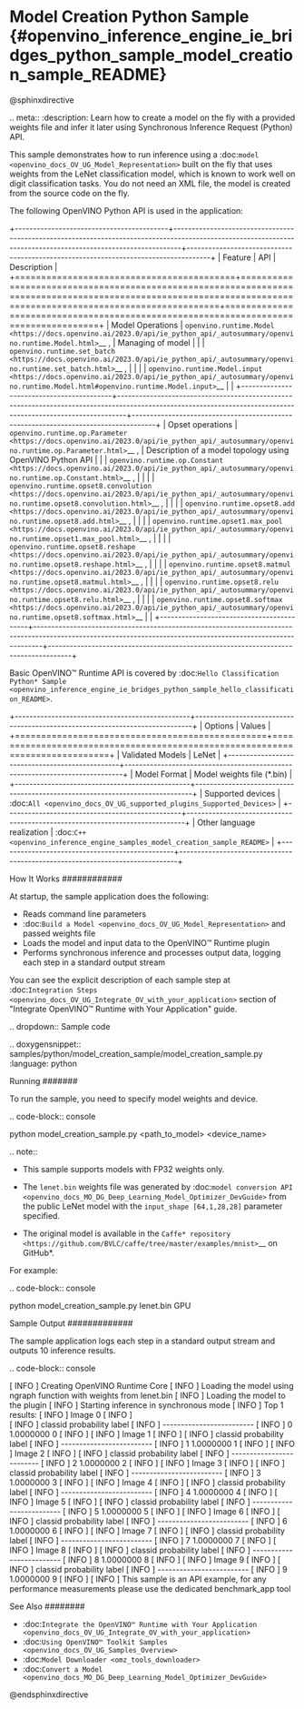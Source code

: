 # Model Creation Python Sample {#openvino_inference_engine_ie_bridges_python_sample_model_creation_sample_README}

@sphinxdirective

.. meta::
   :description: Learn how to create a model on the fly with a 
                 provided weights file and infer it later using Synchronous 
                 Inference Request (Python) API.


This sample demonstrates how to run inference using a :doc:`model <openvino_docs_OV_UG_Model_Representation>` built on the fly that uses weights from the LeNet classification model, which is known to work well on digit classification tasks. You do not need an XML file, the model is created from the source code on the fly.

The following OpenVINO Python API is used in the application:

+------------------------------------------+--------------------------------------------------------------------------------------------------------------------------------------------------------------+------------------------------------------------------------------------------------+
| Feature                                  | API                                                                                                                                                          | Description                                                                        |
+==========================================+==============================================================================================================================================================+====================================================================================+
| Model Operations                         | `openvino.runtime.Model <https://docs.openvino.ai/2023.0/api/ie_python_api/_autosummary/openvino.runtime.Model.html>`__ ,                                    | Managing of model                                                                  |
|                                          | `openvino.runtime.set_batch <https://docs.openvino.ai/2023.0/api/ie_python_api/_autosummary/openvino.runtime.set_batch.html>`__ ,                            |                                                                                    |
|                                          | `openvino.runtime.Model.input <https://docs.openvino.ai/2023.0/api/ie_python_api/_autosummary/openvino.runtime.Model.html#openvino.runtime.Model.input>`__   |                                                                                    |
+------------------------------------------+--------------------------------------------------------------------------------------------------------------------------------------------------------------+------------------------------------------------------------------------------------+
| Opset operations                         | `openvino.runtime.op.Parameter <https://docs.openvino.ai/2023.0/api/ie_python_api/_autosummary/openvino.runtime.op.Parameter.html>`__ ,                      | Description of a model topology using OpenVINO Python API                          |
|                                          | `openvino.runtime.op.Constant <https://docs.openvino.ai/2023.0/api/ie_python_api/_autosummary/openvino.runtime.op.Constant.html>`__ ,                        |                                                                                    |
|                                          | `openvino.runtime.opset8.convolution <https://docs.openvino.ai/2023.0/api/ie_python_api/_autosummary/openvino.runtime.opset8.convolution.html>`__ ,          |                                                                                    |
|                                          | `openvino.runtime.opset8.add <https://docs.openvino.ai/2023.0/api/ie_python_api/_autosummary/openvino.runtime.opset8.add.html>`__ ,                          |                                                                                    |
|                                          | `openvino.runtime.opset1.max_pool <https://docs.openvino.ai/2023.0/api/ie_python_api/_autosummary/openvino.runtime.opset1.max_pool.html>`__ ,                |                                                                                    |
|                                          | `openvino.runtime.opset8.reshape <https://docs.openvino.ai/2023.0/api/ie_python_api/_autosummary/openvino.runtime.opset8.reshape.html>`__ ,                  |                                                                                    |
|                                          | `openvino.runtime.opset8.matmul <https://docs.openvino.ai/2023.0/api/ie_python_api/_autosummary/openvino.runtime.opset8.matmul.html>`__ ,                    |                                                                                    |
|                                          | `openvino.runtime.opset8.relu <https://docs.openvino.ai/2023.0/api/ie_python_api/_autosummary/openvino.runtime.opset8.relu.html>`__ ,                        |                                                                                    |
|                                          | `openvino.runtime.opset8.softmax <https://docs.openvino.ai/2023.0/api/ie_python_api/_autosummary/openvino.runtime.opset8.softmax.html>`__                    |                                                                                    |
+------------------------------------------+--------------------------------------------------------------------------------------------------------------------------------------------------------------+------------------------------------------------------------------------------------+

Basic OpenVINO™ Runtime API is covered by :doc:`Hello Classification Python* Sample <openvino_inference_engine_ie_bridges_python_sample_hello_classification_README>`.

+------------------------------------------------+-----------------------------------------------------------------------------+
| Options                                        | Values                                                                      |
+================================================+=============================================================================+
| Validated Models                               | LeNet                                                                       |
+------------------------------------------------+-----------------------------------------------------------------------------+
| Model Format                                   | Model weights file (\*.bin)                                                 |
+------------------------------------------------+-----------------------------------------------------------------------------+
| Supported devices                              | :doc:`All <openvino_docs_OV_UG_supported_plugins_Supported_Devices>`        |
+------------------------------------------------+-----------------------------------------------------------------------------+
| Other language realization                     | :doc:`C++ <openvino_inference_engine_samples_model_creation_sample_README>` |
+------------------------------------------------+-----------------------------------------------------------------------------+

How It Works
############

At startup, the sample application does the following:

- Reads command line parameters
- :doc:`Build a Model <openvino_docs_OV_UG_Model_Representation>` and passed weights file
- Loads the model and input data to the OpenVINO™ Runtime plugin
- Performs synchronous inference and processes output data, logging each step in a standard output stream


You can see the explicit description of each sample step at :doc:`Integration Steps <openvino_docs_OV_UG_Integrate_OV_with_your_application>` section of "Integrate OpenVINO™ Runtime with Your Application" guide.

.. dropdown:: Sample code 

   .. doxygensnippet:: samples/python/model_creation_sample/model_creation_sample.py  
      :language: python

Running
#######

To run the sample, you need to specify model weights and device.

.. code-block:: console
   
   python model_creation_sample.py <path_to_model> <device_name>

.. note::
   
   - This sample supports models with FP32 weights only.
   
   - The ``lenet.bin`` weights file was generated by :doc:`model conversion API <openvino_docs_MO_DG_Deep_Learning_Model_Optimizer_DevGuide>` from the public LeNet model with the ``input_shape [64,1,28,28]`` parameter specified.  
   
   - The original model is available in the `Caffe* repository <https://github.com/BVLC/caffe/tree/master/examples/mnist>`__ on GitHub\*.

For example:

.. code-block:: console
   
   python model_creation_sample.py lenet.bin GPU

Sample Output
#############

The sample application logs each step in a standard output stream and outputs 10 inference results.

.. code-block:: console
   
   [ INFO ] Creating OpenVINO Runtime Core
   [ INFO ] Loading the model using ngraph function with weights from lenet.bin
   [ INFO ] Loading the model to the plugin
   [ INFO ] Starting inference in synchronous mode
   [ INFO ] Top 1 results: 
   [ INFO ] Image 0
   [ INFO ]        
   [ INFO ] classid probability label
   [ INFO ] -------------------------
   [ INFO ] 0       1.0000000   0
   [ INFO ]
   [ INFO ] Image 1
   [ INFO ]
   [ INFO ] classid probability label
   [ INFO ] -------------------------
   [ INFO ] 1       1.0000000   1
   [ INFO ]
   [ INFO ] Image 2
   [ INFO ] 
   [ INFO ] classid probability label
   [ INFO ] -------------------------
   [ INFO ] 2       1.0000000   2
   [ INFO ]
   [ INFO ] Image 3
   [ INFO ]
   [ INFO ] classid probability label
   [ INFO ] -------------------------
   [ INFO ] 3       1.0000000   3
   [ INFO ]
   [ INFO ] Image 4
   [ INFO ]
   [ INFO ] classid probability label
   [ INFO ] -------------------------
   [ INFO ] 4       1.0000000   4
   [ INFO ]
   [ INFO ] Image 5
   [ INFO ]
   [ INFO ] classid probability label
   [ INFO ] -------------------------
   [ INFO ] 5       1.0000000   5
   [ INFO ]
   [ INFO ] Image 6
   [ INFO ]
   [ INFO ] classid probability label
   [ INFO ] -------------------------
   [ INFO ] 6       1.0000000   6
   [ INFO ]
   [ INFO ] Image 7
   [ INFO ]
   [ INFO ] classid probability label
   [ INFO ] -------------------------
   [ INFO ] 7       1.0000000   7
   [ INFO ]
   [ INFO ] Image 8
   [ INFO ]
   [ INFO ] classid probability label
   [ INFO ] -------------------------
   [ INFO ] 8       1.0000000   8
   [ INFO ]
   [ INFO ] Image 9
   [ INFO ]
   [ INFO ] classid probability label
   [ INFO ] -------------------------
   [ INFO ] 9       1.0000000   9
   [ INFO ]
   [ INFO ] This sample is an API example, for any performance measurements please use the dedicated benchmark_app tool

See Also
########

- :doc:`Integrate the OpenVINO™ Runtime with Your Application <openvino_docs_OV_UG_Integrate_OV_with_your_application>`
- :doc:`Using OpenVINO™ Toolkit Samples <openvino_docs_OV_UG_Samples_Overview>`
- :doc:`Model Downloader <omz_tools_downloader>`
- :doc:`Convert a Model <openvino_docs_MO_DG_Deep_Learning_Model_Optimizer_DevGuide>`

@endsphinxdirective

